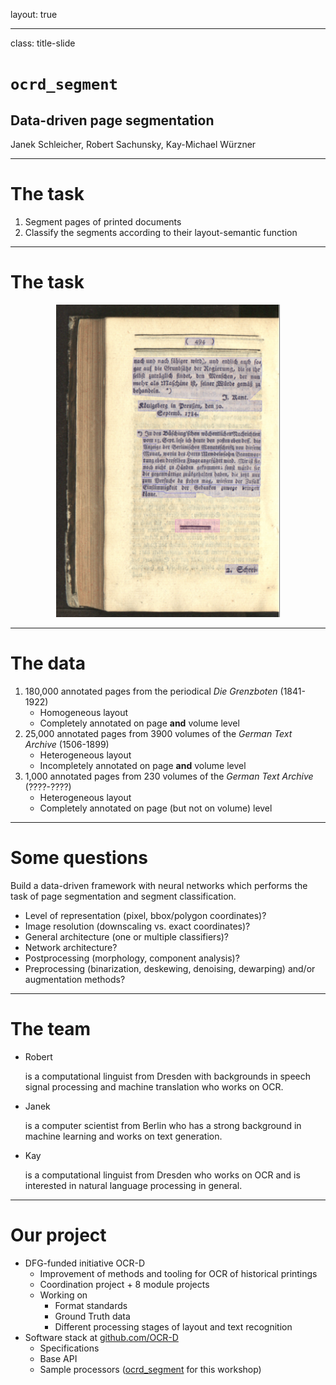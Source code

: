 layout: true

---

class: title-slide

# `ocrd_segment`

## Data-driven page segmentation

Janek Schleicher, Robert Sachunsky, Kay-Michael Würzner

---

# The task

  1. Segment pages of printed documents
  2. Classify the segments according to their layout-semantic function

---

# The task

<center><img src="img/ex1.png" style="height:500px" /></center>

---

# The data

1. 180,000 annotated pages from the periodical *Die Grenzboten* (1841-1922)
    - Homogeneous layout
    - Completely annotated on page **and** volume level
2. 25,000 annotated pages from 3900 volumes of the *German Text Archive* (1506-1899)
    - Heterogeneous layout
    - Incompletely annotated on page **and** volume level
3. 1,000 annotated pages from 230 volumes of the *German Text Archive* (????-????)
    - Heterogeneous layout
    - Completely annotated on page (but not on volume) level

---

# Some questions

Build a data-driven framework with neural networks which performs the task of page segmentation and segment classification.

- Level of representation (pixel, bbox/polygon coordinates)?
- Image resolution (downscaling vs. exact coordinates)?
- General architecture (one or multiple classifiers)?
- Network architecture?
- Postprocessing (morphology, component analysis)?
- Preprocessing (binarization, deskewing, denoising, dewarping) and/or augmentation methods?

---

# The team

- Robert

  is a computational linguist from Dresden with backgrounds in speech signal processing and machine translation who works on OCR.

- Janek

  is a computer scientist from Berlin who has a strong background in machine learning and works on text generation.

- Kay

  is a computational linguist from Dresden who works on OCR and is interested in natural language processing in general.

---

# Our project

- DFG-funded initiative OCR-D
    + Improvement of methods and tooling for OCR of historical printings
    + Coordination project + 8 module projects
    + Working on
        * Format standards
        * Ground Truth data
        * Different processing stages of layout and text recognition
- Software stack at [github.com/OCR-D](https://github.com/OCR-D)
    + Specifications
    + Base API
    + Sample processors ([ocrd_segment](https://github.com/OCR-D/ocrd_segment) for this workshop)
